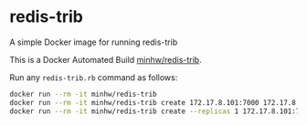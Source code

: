 # redis-trib

A simple Docker image for running redis-trib

This is a Docker Automated Build [minhw/redis-trib](https://registry.hub.docker.com/u/minhw/redis-trib/).

Run any `redis-trib.rb` command as follows:

``` bash
docker run --rm -it minhw/redis-trib
docker run --rm -it minhw/redis-trib create 172.17.8.101:7000 172.17.8.102:7000 172.17.8.103:7000
docker run --rm -it minhw/redis-trib create --replicas 1 172.17.8.101:7000 172.17.8.102:7000 172.17.8.103:7000 172.17.8.104:7000 172.17.8.105:7000 172.17.8.106:7000
```
